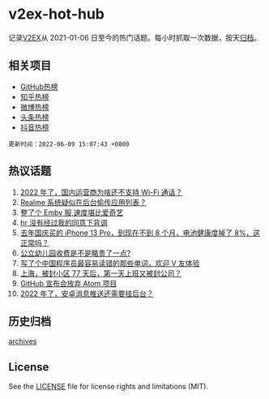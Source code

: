 # v2ex-hot-hub

 记录[V2EX](https://www.v2ex.com/)从 2021-01-06 日至今的热门话题。每小时抓取一次数据，按天[归档](archives)。
 
 ## 相关项目

- [GitHub热榜](https://github.com/lonnyzhang423/github-hot-hub)
- [知乎热榜](https://github.com/lonnyzhang423/zhihu-hot-hub)
- [微博热榜](https://github.com/lonnyzhang423/weibo-hot-hub)
- [头条热榜](https://github.com/lonnyzhang423/toutiao-hot-hub)
- [抖音热榜](https://github.com/lonnyzhang423/douyin-hot-hub)


 `更新时间：2022-06-09 15:07:43 +0800`

## 热议话题

1. [2022 年了，国内运营商为啥还不支持 Wi-Fi 通话？](https://www.v2ex.com/t/858300)
1. [Realme 系统疑似在后台偷传应用列表？](https://www.v2ex.com/t/858204)
1. [整了个 Emby 服,速度堪比爱奇艺](https://www.v2ex.com/t/858231)
1. [hr 没有经过我的同意下背调](https://www.v2ex.com/t/858263)
1. [去年国庆买的 iPhone 13 Pro，到现在不到 8 个月，电池健康度掉了 8%，这正常吗？](https://www.v2ex.com/t/858200)
1. [公立幼儿园收费是不是略贵了一点?](https://www.v2ex.com/t/858347)
1. [写了个中国程序员最容易读错的那些单词，欢迎 V 友体验](https://www.v2ex.com/t/858277)
1. [上海，被封小区 77 天后，第一天上班又被封公司？](https://www.v2ex.com/t/858216)
1. [GitHub 宣布会放弃 Atom 项目](https://www.v2ex.com/t/858301)
1. [2022 年了，安卓消息推送还需要挂后台？](https://www.v2ex.com/t/858309)

## 历史归档

[archives](archives)

## License

See the [LICENSE](LICENSE) file for license rights and limitations (MIT).

